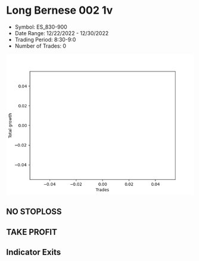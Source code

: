 # Long Bernese 002 1v 
- Symbol: ES_830-900
- Date Range: 12/22/2022 - 12/30/2022
- Trading Period: 8:30-9:0
- Number of Trades: 0

![Plot](LongBernese0021vES_830-900.png)
## NO STOPLOSS














## TAKE PROFIT











## Indicator Exits

